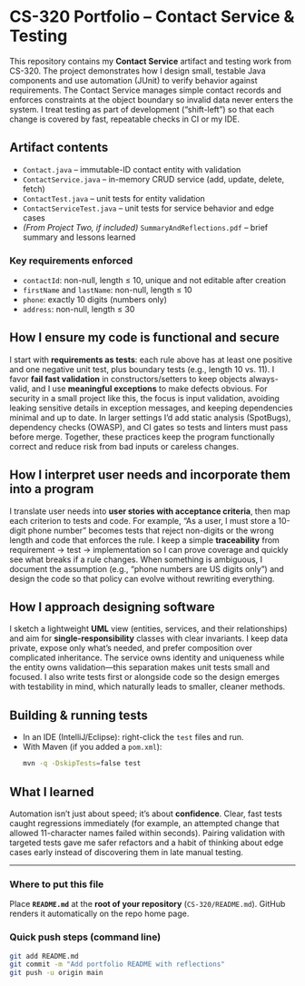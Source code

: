 # CS-320 Portfolio – Contact Service & Testing

This repository contains my **Contact Service** artifact and testing work from CS-320. The project demonstrates how I design small, testable Java components and use automation (JUnit) to verify behavior against requirements. The Contact Service manages simple contact records and enforces constraints at the object boundary so invalid data never enters the system. I treat testing as part of development (“shift-left”) so that each change is covered by fast, repeatable checks in CI or my IDE.

## Artifact contents
- `Contact.java` – immutable-ID contact entity with validation  
- `ContactService.java` – in-memory CRUD service (add, update, delete, fetch)  
- `ContactTest.java` – unit tests for entity validation  
- `ContactServiceTest.java` – unit tests for service behavior and edge cases  
- *(From Project Two, if included)* `SummaryAndReflections.pdf` – brief summary and lessons learned

### Key requirements enforced
- `contactId`: non-null, length ≤ 10, unique and not editable after creation  
- `firstName` and `lastName`: non-null, length ≤ 10  
- `phone`: exactly 10 digits (numbers only)  
- `address`: non-null, length ≤ 30  

## How I ensure my code is functional and secure
I start with **requirements as tests**: each rule above has at least one positive and one negative unit test, plus boundary tests (e.g., length 10 vs. 11). I favor **fail fast validation** in constructors/setters to keep objects always-valid, and I use **meaningful exceptions** to make defects obvious. For security in a small project like this, the focus is input validation, avoiding leaking sensitive details in exception messages, and keeping dependencies minimal and up to date. In larger settings I’d add static analysis (SpotBugs), dependency checks (OWASP), and CI gates so tests and linters must pass before merge. Together, these practices keep the program functionally correct and reduce risk from bad inputs or careless changes.

## How I interpret user needs and incorporate them into a program
I translate user needs into **user stories with acceptance criteria**, then map each criterion to tests and code. For example, “As a user, I must store a 10-digit phone number” becomes tests that reject non-digits or the wrong length and code that enforces the rule. I keep a simple **traceability** from requirement → test → implementation so I can prove coverage and quickly see what breaks if a rule changes. When something is ambiguous, I document the assumption (e.g., “phone numbers are US digits only”) and design the code so that policy can evolve without rewriting everything.

## How I approach designing software
I sketch a lightweight **UML** view (entities, services, and their relationships) and aim for **single-responsibility** classes with clear invariants. I keep data private, expose only what’s needed, and prefer composition over complicated inheritance. The service owns identity and uniqueness while the entity owns validation—this separation makes unit tests small and focused. I also write tests first or alongside code so the design emerges with testability in mind, which naturally leads to smaller, cleaner methods.

## Building & running tests
- In an IDE (IntelliJ/Eclipse): right-click the `test` files and run.  
- With Maven (if you added a `pom.xml`):  
  ```bash
  mvn -q -DskipTests=false test
  ```

## What I learned
Automation isn’t just about speed; it’s about **confidence**. Clear, fast tests caught regressions immediately (for example, an attempted change that allowed 11-character names failed within seconds). Pairing validation with targeted tests gave me safer refactors and a habit of thinking about edge cases early instead of discovering them in late manual testing.

---

### Where to put this file
Place **`README.md`** at the **root of your repository** (`CS-320/README.md`). GitHub renders it automatically on the repo home page.

### Quick push steps (command line)
```bash
git add README.md
git commit -m "Add portfolio README with reflections"
git push -u origin main
```
